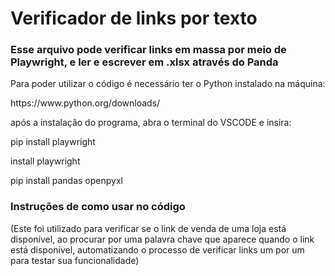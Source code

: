 <H1>Verificador de links por texto</H1>
<h3>Esse arquivo pode verificar links em massa por meio de Playwright, e ler e escrever em .xlsx através do Panda</h3>
<p>Para poder utilizar o código é necessário ter o Python instalado na máquina:</p>
https://www.python.org/downloads/
<p>após a instalação do programa, abra o terminal do VSCODE e insira:</p>
<p>pip install playwright</p>
<p>install playwright</p>
<p>pip install pandas openpyxl</p>

<h3>Instruções de como usar no código</h3>

(Este foi utilizado para verificar se o link de venda de uma loja está disponível, ao procurar por uma palavra chave que aparece quando o link está disponível, automatizando o processo de verificar links um por um para testar sua funcionalidade)
